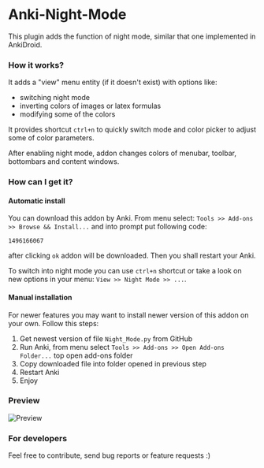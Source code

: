 # Anki-Night-Mode

This plugin adds the function of night mode, similar that one implemented in AnkiDroid.

### How it works?

It adds a "view" menu entity (if it doesn't exist) with options like:
- switching night mode
- inverting colors of images or latex formulas
- modifying some of the colors

It provides shortcut `ctrl+n` to quickly switch mode and color picker to adjust some of color parameters.

After enabling night mode, addon changes colors of menubar, toolbar, bottombars and content windows.

### How can I get it?

#### Automatic install

You can download this addon by Anki.
From menu select: `Tools >> Add-ons >> Browse && Install...` and into prompt put following code:

`1496166067`

after clicking `ok` addon will be downloaded. Then you shall restart your Anki.

To switch into night mode you can use `ctrl+n` shortcut or take a look on new options in your menu: `View >> Night Mode >> ...`.

#### Manual installation

For newer features you may want to install newer version of this addon on your own. Follow this steps:
1. Get newest version of file `Night_Mode.py` from GitHub
2. Run Anki, from menu select `Tools >> Add-ons >> Open Add-ons Folder...` top open add-ons folder
4. Copy downloaded file into folder opened in previous step
5. Restart Anki
6. Enjoy

### Preview

![Preview](https://raw.githubusercontent.com/krassowski/Anki-Night-Mode/master/preview.png)

### For developers

Feel free to contribute, send bug reports or feature requests :)
